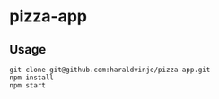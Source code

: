# pizza-app

## Usage

```
git clone git@github.com:haraldvinje/pizza-app.git
npm install
npm start
```
